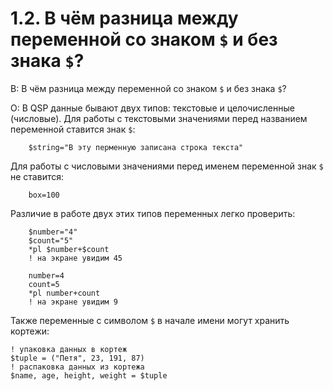 # 1.2. В чём разница между переменной со знаком `$` и без знака `$`?
<!-- [:faq_01_02] -->

В: В чём разница между переменной со знаком `$` и без знака `$`?

О:
В QSP данные бывают двух типов: текстовые и целочисленные (числовые). Для работы с текстовыми значениями перед названием переменной ставится знак `$`:

```qsp
	$string="В эту перменную записана строка текста"
```

Для работы с числовыми значениями перед именем переменной знак `$` не ставится:

```qsp
	box=100
```

Различие в работе двух этих типов переменных легко проверить:

```qsp
	$number="4"
	$count="5"
	*pl $number+$count
	! на экране увидим 45

	number=4
	count=5
	*pl number+count
	! на экране увидим 9
```

Также переменные с символом `$` в начале имени могут хранить кортежи:

```qsp
! упаковка данных в кортеж
$tuple = ("Петя", 23, 191, 87)
! распаковка данных из кортежа
$name, age, height, weight = $tuple
```
